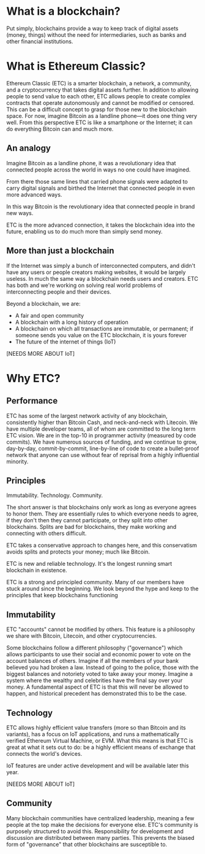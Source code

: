 # What is a blockchain?
Put simply, blockchains provide a way to keep track of digital assets (money, things) without the need for intermediaries, such as banks and other financial institutions.

# What is Ethereum Classic?
Ethereum Classic (ETC) is a smarter blockchain, a network, a community, and a cryptocurrency that takes digital assets further. In addition to allowing people to send value to each other, ETC allows people to create complex contracts that operate autonomously and cannot be modified or censored. This can be a difficult concept to grasp for those new to the blockchain space. For now, imagine Bitcoin as a landline phone—it does one thing very well. From this perspective ETC is like a smartphone or the Internet; it can do everything Bitcoin can and much more.

## An analogy
Imagine Bitcoin as a landline phone, it was a revolutionary idea that connected people across the world in ways no one could have imagined.

From there those same lines that carried phone signals were adapted to carry digital signals and birthed the Internet that connected people in even more advanced ways.

In this way Bitcoin is the revolutionary idea that connected people in brand new ways.

ETC is the more advanced connection, it takes the blockchain idea into the future, enabling us to do much more than simply send money.

## More than just a blockchain
If the Internet was simply a bunch of interconnected computers, and didn't have any users or people creators making websites, it would be largely useless. In much the same way a blockchain needs users and creators. ETC has both and we're working on solving real world problems of interconnecting people and their devices.

Beyond a blockchain, we are:
* A fair and open community
* A blockchain with a long history of operation
* A blockchain on which all transactions are immutable, or permanent; if someone sends you value on the ETC blockchain, it is yours forever
* The future of the internet of things (IoT)

[NEEDS MORE ABOUT IoT]

# Why ETC?

## Performance
ETC has some of the largest network activity of any blockchain, consistently higher than Bitcoin Cash, and neck-and-neck with Litecoin. We have multiple developer teams, all of whom are committed to the long term ETC vision. We are in the top-10 in programmer activity (measured by code commits). We have numerous sources of funding, and we continue to grow, day-by-day, commit-by-commit, line-by-line of code to create a bullet-proof network that anyone can use without fear of reprisal from a highly influential minority.

## Principles
Immutability. Technology. Community.

The short answer is that blockchains only work as long as everyone agrees to honor them. They are essentially rules to which everyone needs to agree, if they don't then they cannot participate, or they split into other blockchains. Splits are bad for blockchains, they make working and connecting with others difficult.

ETC takes a conservative approach to changes here, and this conservatism avoids splits and protects your money; much like Bitcoin.

ETC is new and reliable technology. It's the longest running smart blockchain in existence.

ETC is a strong and principled community. Many of our members have stuck around since the beginning. We look beyond the hype and keep to the principles that keep blockchains functioning

## Immutability
ETC "accounts" cannot be modified by others. This feature is a philosophy we share with Bitcoin, Litecoin, and other cryptocurrencies.

Some blockchains follow a different philosophy ("governance") which allows participants to use their social and economic power to vote on the account balances of others. Imagine if all the members of your bank believed you had broken a law. Instead of going to the police, those with the biggest balances and notoriety voted to take away your money. Imagine a system where the wealthy and celebrities have the final say over your money. A fundamental aspect of ETC is that this will never be allowed to happen, and historical precedent has demonstrated this to be the case.

## Technology
ETC allows highly efficient value transfers (more so than Bitcoin and its variants), has a focus on IoT applications, and runs a mathematically verified Ethereum Virtual Machine, or EVM. What this means is that ETC is great at what it sets out to do: be a highly efficient means of exchange that connects the world's devices.

IoT features are under active development and will be available later this year.

[NEEDS MORE ABOUT IoT]

## Community
Many blockchain communities have centralized leadership, meaning a few people at the top make the decisions for everyone else. ETC's community is purposely structured to avoid this. Responsibility for development and discussion are distributed between many parties. This prevents the biased form of "governance" that other blockchains are susceptible to.